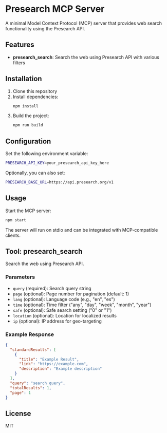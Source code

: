 # Presearch MCP Server

A minimal Model Context Protocol (MCP) server that provides web search functionality using the Presearch API.

## Features

- **presearch_search**: Search the web using Presearch API with various filters

## Installation

1. Clone this repository
2. Install dependencies:
   ```bash
   npm install
   ```
3. Build the project:
   ```bash
   npm run build
   ```

## Configuration

Set the following environment variable:

```bash
PRESEARCH_API_KEY=your_presearch_api_key_here
```

Optionally, you can also set:

```bash
PRESEARCH_BASE_URL=https://api.presearch.org/v1
```

## Usage

Start the MCP server:

```bash
npm start
```

The server will run on stdio and can be integrated with MCP-compatible clients.

## Tool: presearch_search

Search the web using Presearch API.

### Parameters

- `query` (required): Search query string
- `page` (optional): Page number for pagination (default: 1)
- `lang` (optional): Language code (e.g., "en", "es")
- `time` (optional): Time filter ("any", "day", "week", "month", "year")
- `safe` (optional): Safe search setting ("0" or "1")
- `location` (optional): Location for localized results
- `ip` (optional): IP address for geo-targeting

### Example Response

```json
{
  "standardResults": [
    {
      "title": "Example Result",
      "link": "https://example.com",
      "description": "Example description"
    }
  ],
  "query": "search query",
  "totalResults": 1,
  "page": 1
}
```

## License

MIT
